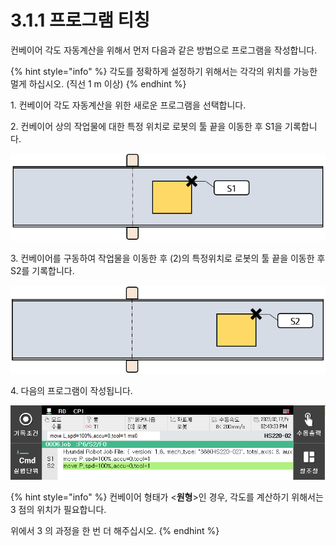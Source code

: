 ﻿# 3.1.1 프로그램 티칭

컨베이어 각도 자동계산을 위해서 먼저 다음과 같은 방법으로 프로그램을 작성합니다.

{% hint style="info" %}
각도를 정확하게 설정하기 위해서는 각각의 위치를 가능한 멀게 하십시오. (직선 1 m 이상)
{% endhint %}

1\. 컨베이어 각도 자동계산을 위한 새로운 프로그램을 선택합니다.

2\. 컨베이어 상의 작업물에 대한 특정 위치로 로봇의 툴 끝을 이동한 후 S1을 기록합니다.

!['](../../_assets/image22.png)

3\. 컨베이어를 구동하여 작업물을 이동한 후 (2)의 특정위치로 로봇의 툴 끝을 이동한 후 S2를 기록합니다.

![](../../_assets/image23.png)

4\. 다음의 프로그램이 작성됩니다.

![](../../_assets/image24.png)


{% hint style="info" %}
컨베이어 형태가 <**원형**>인 경우, 각도를 계산하기 위해서는 3 점의 위치가 필요합니다.

위에서 3 의 과정을 한 번 더 해주십시오.
{% endhint %}